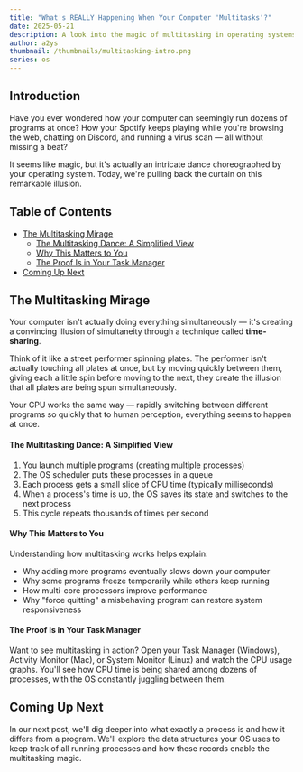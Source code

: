 ```yaml
---
title: "What's REALLY Happening When Your Computer 'Multitasks'?"
date: 2025-05-21
description: A look into the magic of multitasking in operating systems and how it creates the illusion of simultaneous execution of multiple processes.
author: a2ys
thumbnail: /thumbnails/multitasking-intro.png
series: os
---
```


## Introduction

Have you ever wondered how your computer can seemingly run dozens of programs at once? How your Spotify keeps playing while you're browsing the web, chatting on Discord, and running a virus scan — all without missing a beat?

It seems like magic, but it's actually an intricate dance choreographed by your operating system. Today, we're pulling back the curtain on this remarkable illusion.

## Table of Contents

- [The Multitasking Mirage](#the-multitasking-mirage)
  - [The Multitasking Dance: A Simplified View](#the-multitasking-dance-a-simplified-view)
  - [Why This Matters to You](#why-this-matters-to-you)
  - [The Proof Is in Your Task Manager](#the-proof-is-in-your-task-manager)
- [Coming Up Next](#coming-up-next)

## The Multitasking Mirage

Your computer isn't actually doing everything simultaneously — it's creating a convincing illusion of simultaneity through a technique called **time-sharing**.

Think of it like a street performer spinning plates. The performer isn't actually touching all plates at once, but by moving quickly between them, giving each a little spin before moving to the next, they create the illusion that all plates are being spun simultaneously.

Your CPU works the same way — rapidly switching between different programs so quickly that to human perception, everything seems to happen at once.

#### The Multitasking Dance: A Simplified View

1. You launch multiple programs (creating multiple processes)
2. The OS scheduler puts these processes in a queue
3. Each process gets a small slice of CPU time (typically milliseconds)
4. When a process's time is up, the OS saves its state and switches to the next process
5. This cycle repeats thousands of times per second

#### Why This Matters to You

Understanding how multitasking works helps explain:

- Why adding more programs eventually slows down your computer
- Why some programs freeze temporarily while others keep running
- How multi-core processors improve performance
- Why "force quitting" a misbehaving program can restore system responsiveness

#### The Proof Is in Your Task Manager

Want to see multitasking in action? Open your Task Manager (Windows), Activity Monitor (Mac), or System Monitor (Linux) and watch the CPU usage graphs. You'll see how CPU time is being shared among dozens of processes, with the OS constantly juggling between them.

## Coming Up Next

In our next post, we'll dig deeper into what exactly a process is and how it differs from a program. We'll explore the data structures your OS uses to keep track of all running processes and how these records enable the multitasking magic.
